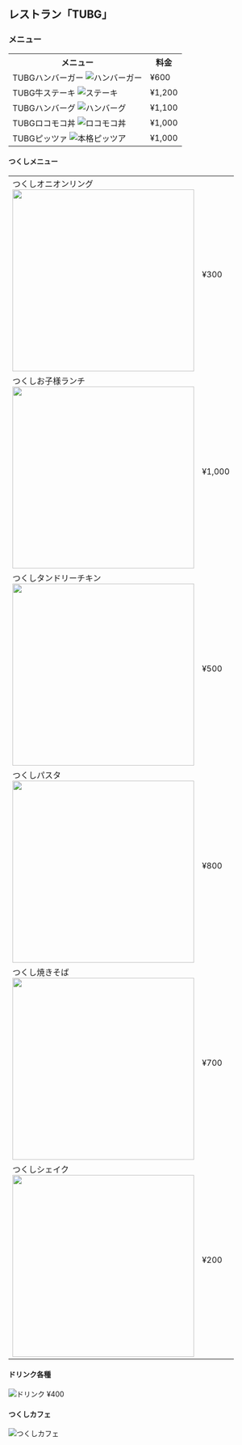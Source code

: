 ## レストラン「TUBG」
### メニュー
<table class="table-striped">
  <tr><th>メニュー</th><th>料金</th></tr>
  <tr><td>TUBGハンバーガー <img alt="ハンバーガー" src="ソフトウェア工学image/food_hamburger.png"></td><td>¥600</td></tr>
  <tr><td>TUBG牛ステーキ <img alt="ステーキ" src="ソフトウェア工学image/food_beefsteak.png"></td><td>¥1,200</td></tr>
  <tr><td>TUBGハンバーグ <img alt="ハンバーグ" src="ソフトウェア工学image/cooking_skillet_hamburg.png"></td><td>¥1,100</td></tr>
  <tr><td>TUBGロコモコ丼 <img alt="ロコモコ丼" src="ソフトウェア工学image/food_locomoco_don.png"></td><td>¥1,000</td></tr>
  <tr><td>TUBGピッツァ <img alt="本格ピッツア" src="ソフトウェア工学image/food_pizza.png"></td><td>¥1,000</td></tr>
</table>

#### つくしメニュー

<style>.tukusi{display:block;width:360px;height:360px}</style>

<table class="table-striped">
  <tr><td>つくしオニオンリング <img class="tukusi" src="ソフトウェア工学image/つくしオニオンリング.png"></td><td>¥300</td></tr>
  <tr><td>つくしお子様ランチ <img class="tukusi" src="ソフトウェア工学image/つくしお子様ランチ.png"></td><td>¥1,000</td></tr>
  <tr><td>つくしタンドリーチキン <img class="tukusi" src="ソフトウェア工学image/つくしタンドリーチキン.png"></td><td>¥500</td></tr>
  <tr><td>つくしパスタ <img class="tukusi" src="ソフトウェア工学image/つくしパスタ.png"></td><td>¥800</td></tr>
  <tr><td>つくし焼きそば <img class="tukusi" src="ソフトウェア工学image/つくし焼きそば.png"></td><td>¥700</td></tr>
  <tr><td>つくしシェイク <img class="tukusi" src="ソフトウェア工学image/つくしシェイク.png"></td><td>¥200</td></tr>
</table>

#### ドリンク各種
![ドリンク](ソフトウェア工学image/thumbnail_coffee.jpg)
¥400

#### つくしカフェ
![つくしカフェ](ソフトウェア工学image/つくしカフェ.png)
